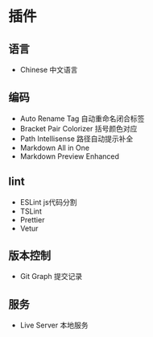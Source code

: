 # 插件

## 语言
- Chinese
  中文语言

## 编码
- Auto Rename Tag
  自动重命名闭合标签
- Bracket Pair Colorizer
  括号颜色对应
- Path Intellisense
  路径自动提示补全
- Markdown All in One
- Markdown Preview Enhanced
## lint
- ESLint
  js代码分割
- TSLint
- Prettier
- Vetur

## 版本控制
- Git Graph
  提交记录

## 服务
- Live Server
  本地服务

## 